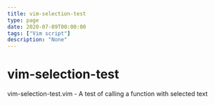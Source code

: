 ```yaml
---
title: vim-selection-test
type: page
date: 2020-07-09T00:00:00
tags: ["Vim script"]
description: "None"
---
```


# vim-selection-test

vim-selection-test.vim - A test of calling a function with selected text
